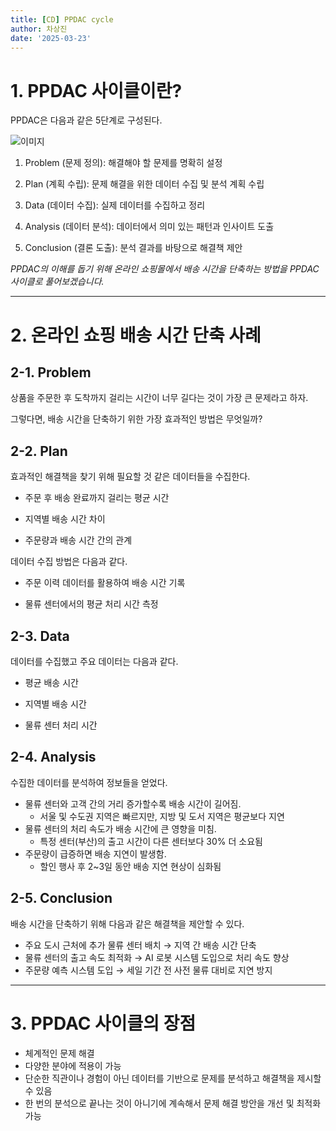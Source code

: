 ```yaml
---
title: [CD] PPDAC cycle
author: 차상진
date: '2025-03-23'
---
```

# 1. PPDAC 사이클이란?

PPDAC은 다음과 같은 5단계로 구성된다.

![이미지](https://encrypted-tbn0.gstatic.com/images?q=tbn:ANd9GcQh_qeIhgWdWnn4HBoVBaX9QjNu312Pl3lCOA&s)

1. Problem (문제 정의): 해결해야 할 문제를 명확히 설정

2. Plan (계획 수립): 문제 해결을 위한 데이터 수집 및 분석 계획 수립

3. Data (데이터 수집): 실제 데이터를 수집하고 정리

4. Analysis (데이터 분석): 데이터에서 의미 있는 패턴과 인사이트 도출

5. Conclusion (결론 도출): 분석 결과를 바탕으로 해결책 제안

*PPDAC의 이해를 돕기 위해 온라인 쇼핑몰에서 배송 시간을 단축하는 방법을 PPDAC 사이클로 풀어보겠습니다.*

---

# 2. 온라인 쇼핑 배송 시간 단축 사례

## 2-1. Problem

상품을 주문한 후 도착까지 걸리는 시간이 너무 길다는 것이 가장 큰 문제라고 하자.

그렇다면, 배송 시간을 단축하기 위한 가장 효과적인 방법은 무엇일까?

## 2-2. Plan

효과적인 해결책을 찾기 위해 필요할 것 같은 데이터들을 수집한다.

- 주문 후 배송 완료까지 걸리는 평균 시간

- 지역별 배송 시간 차이

- 주문량과 배송 시간 간의 관계


데이터 수집 방법은 다음과 같다.

- 주문 이력 데이터를 활용하여 배송 시간 기록

- 물류 센터에서의 평균 처리 시간 측정

## 2-3. Data

데이터를 수집했고 주요 데이터는 다음과 같다.

- 평균 배송 시간

- 지역별 배송 시간

- 물류 센터 처리 시간

## 2-4. Analysis

수집한 데이터를 분석하여 정보들을 얻었다.

- 물류 센터와 고객 간의 거리 증가할수록 배송 시간이 길어짐.
    - 서울 및 수도권 지역은 빠르지만, 지방 및 도서 지역은 평균보다 지연
- 물류 센터의 처리 속도가 배송 시간에 큰 영향을 미침.
    - 특정 센터(부산)의 출고 시간이 다른 센터보다 30% 더 소요됨
- 주문량이 급증하면 배송 지연이 발생함.
    - 할인 행사 후 2~3일 동안 배송 지연 현상이 심화됨

## 2-5. Conclusion

배송 시간을 단축하기 위해 다음과 같은 해결책을 제안할 수 있다.

- 주요 도시 근처에 추가 물류 센터 배치 → 지역 간 배송 시간 단축
- 물류 센터의 출고 속도 최적화 → AI 로봇 시스템 도입으로 처리 속도 향상
- 주문량 예측 시스템 도입 → 세일 기간 전 사전 물류 대비로 지연 방지

---

# 3. PPDAC 사이클의 장점

- 체계적인 문제 해결
- 다양한 분야에 적용이 가능
- 단순한 직관이나 경험이 아닌 데이터를 기반으로 문제를 분석하고 해결책을 제시할 수 있음
- 한 번의 분석으로 끝나는 것이 아니기에 계속해서 문제 해결 방안을 개선 및 최적화 가능
